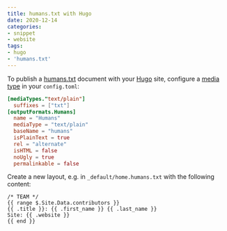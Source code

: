 ```yaml
---
title: humans.txt with Hugo
date: 2020-12-14
categories:
- snippet
- website
tags:
- hugo
- 'humans.txt'
---
```


To publish a [humans.txt](http://humanstxt.org/) document with your [Hugo](https://gohugo.io/) site, configure a [media type](https://en.wikipedia.org/wiki/Media_type) in your `config.toml`:

```toml
[mediaTypes."text/plain"]
  suffixes = ["txt"]
[outputFormats.Humans]
  name = "Humans"
  mediaType = "text/plain"
  baseName = "humans"
  isPlainText = true
  rel = "alternate"
  isHTML = false
  noUgly = true
  permalinkable = false
```

Create a new layout, e.g. in `_default/home.humans.txt` with the following content:

```gotemplate
/* TEAM */
{{ range $.Site.Data.contributors }}
{{ .title }}: {{ .first_name }} {{ .last_name }}
Site: {{ .website }}
{{ end }}
```
